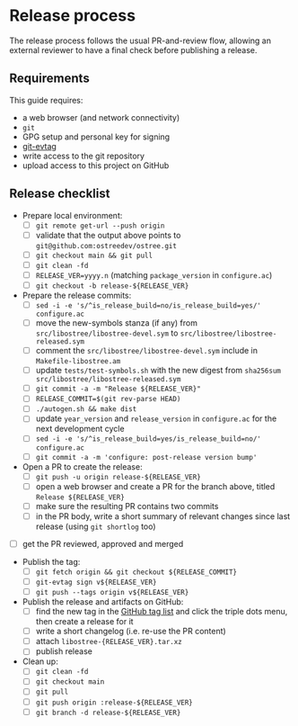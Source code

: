 # Release process

The release process follows the usual PR-and-review flow, allowing an external reviewer to have a final check before publishing a release.

## Requirements

This guide requires:

 * a web browser (and network connectivity)
 * `git`
 * GPG setup and personal key for signing
 * [git-evtag](https://github.com/cgwalters/git-evtag/)
 * write access to the git repository
 * upload access to this project on GitHub

## Release checklist

- Prepare local environment:
  - [ ]  `git remote get-url --push origin`
  - [ ]  validate that the output above points to `git@github.com:ostreedev/ostree.git`
  - [ ] `git checkout main && git pull`
  - [ ] `git clean -fd`
  - [ ] `RELEASE_VER=yyyy.n` (matching `package_version` in `configure.ac`)
  - [ ] `git checkout -b release-${RELEASE_VER}`

- Prepare the release commits:
  - [ ] `sed -i -e 's/^is_release_build=no/is_release_build=yes/' configure.ac`
  - [ ] move the new-symbols stanza (if any) from `src/libostree/libostree-devel.sym` to `src/libostree/libostree-released.sym`
  - [ ] comment the `src/libostree/libostree-devel.sym` include in `Makefile-libostree.am`
  - [ ] update `tests/test-symbols.sh` with the new digest from `sha256sum src/libostree/libostree-released.sym`
  - [ ] `git commit -a -m "Release ${RELEASE_VER}"`
  - [ ] `RELEASE_COMMIT=$(git rev-parse HEAD)`
  - [ ] `./autogen.sh && make dist`
  - [ ] update `year_version` and `release_version` in `configure.ac` for the next development cycle
  - [ ] `sed -i -e 's/^is_release_build=yes/is_release_build=no/' configure.ac`
  - [ ] `git commit -a -m 'configure: post-release version bump'`

- Open a PR to create the release:
  - [ ] `git push -u origin release-${RELEASE_VER}`
  - [ ] open a web browser and create a PR for the branch above, titled `Release ${RELEASE_VER}`
  - [ ] make sure the resulting PR contains two commits
  - [ ] in the PR body, write a short summary of relevant changes since last release (using `git shortlog` too)

- [ ] get the PR reviewed, approved and merged

- Publish the tag:
  - [ ] `git fetch origin && git checkout ${RELEASE_COMMIT}`
  - [ ] `git-evtag sign v${RELEASE_VER}`
  - [ ] `git push --tags origin v${RELEASE_VER}`

- Publish the release and artifacts on GitHub:
  - [ ] find the new tag in the [GitHub tag list](https://github.com/ostreedev/ostree/tags) and click the triple dots menu, then create a release for it
  - [ ] write a short changelog (i.e. re-use the PR content)
  - [ ] attach `libostree-{RELEASE_VER}.tar.xz`
  - [ ] publish release

- Clean up:
  - [ ] `git clean -fd`
  - [ ] `git checkout main`
  - [ ] `git pull`
  - [ ] `git push origin :release-${RELEASE_VER}`
  - [ ] `git branch -d release-${RELEASE_VER}`
